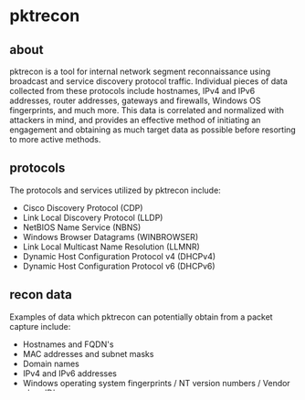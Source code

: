 # pktrecon

## about
pktrecon is a tool for internal network segment reconnaissance using broadcast and service discovery protocol traffic.
Individual pieces of data collected from these protocols include hostnames, IPv4 and IPv6 addresses, router addresses,
gateways and firewalls, Windows OS fingerprints, and much more. This data is correlated and normalized with attackers
in mind, and provides an effective method of initiating an engagement and obtaining as much target data as possible
before resorting to more active methods.

## protocols

The protocols and services utilized by pktrecon include:

  - Cisco Discovery Protocol               (CDP)
  - Link Local Discovery Protocol          (LLDP)
  - NetBIOS Name Service                   (NBNS)
  - Windows Browser Datagrams              (WINBROWSER)
  - Link Local Multicast Name Resolution   (LLMNR)
  - Dynamic Host Configuration Protocol v4 (DHCPv4)
  - Dynamic Host Configuration Protocol v6 (DHCPv6)

## recon data

Examples of data which pktrecon can potentially obtain from a packet capture include:

- Hostnames and FQDN's
- MAC addresses and subnet masks
- Domain names
- IPv4 and IPv6 addresses
- Windows operating system fingerprints / NT version numbers / Vendor class ID's
- SMB server fingerprints
- DNS name server IPv4 addresses
- Router IPv4 addresses, time zone, lease time, renewal time, and rebinding time
- Cisco device names and management IPv4 addresses
- Native VLANs and port IDs
- PoE Power (Power management ID, available power, management power level)
- Switch and firewall platform / System description / Fingerprints / Software build versions

## installation

Just install the required Python dependencies for pktrecon and you're good to go:

    pip install -r requirements.txt

## usage

Using pktrecon is simple. First, passively sniff traffic on a local network segment. An example with tcpdump:

    tcpdump -i <interface> -w </path/to/pcap.pcap>

Once the packet capture is completed, pktrecon can be used to perform reconnaissance against the capture file:

    python ./pktrecon.py --pcap <pcapfile>.pcap

## todo / currently in progress

There is a ton of work to do on pktrecon, and many pieces of it still need to be cleaned up.
I will try to update and maintain pktrecon as often as possible.
Here are just a few of the things currently in progress:

- Project screenshots and extended documentation
- Active network interface packet capture
- Domain controller identification
- Cross-network segment host data correlation
